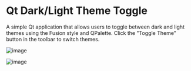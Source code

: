 # Qt Dark/Light Theme Toggle
A simple Qt application that allows users to toggle between dark and light themes using the Fusion style and QPalette. 
Click the "Toggle Theme" button in the toolbar to switch themes.

![image](https://github.com/gyongchae/DarkTheme/assets/9527353/b7e7cd3c-8878-4b79-87cf-e92f8d6dee56)

![image](https://github.com/gyongchae/DarkTheme/assets/9527353/b3610c28-9273-4b9c-b7b6-166dc2e1e53b)

